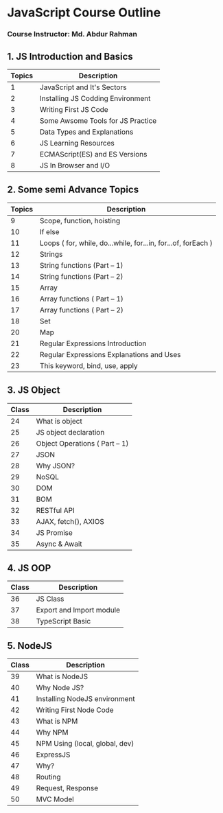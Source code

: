 # JavaScript Course Outline
### Course Instructor: Md. Abdur Rahman

## 1. JS Introduction and Basics

| Topics | Description |
| --- | --- |
| 1 | JavaScript and It's Sectors |
| 2 | Installing JS Codding Environment |
| 3 | Writing First JS Code |
| 4 | Some Awsome Tools for JS Practice |
| 5 | Data Types and Explanations |
| 6 | JS Learning Resources |
| 7 | ECMAScript(ES) and ES Versions |
| 8 | JS In Browser and I/O |

## 2. Some semi Advance Topics

| Topics | Description |
| --- | --- |
| 9 | Scope, function, hoisting |
| 10 | If else |
| 11 | Loops ( for, while, do...while, for...in, for...of, forEach ) |
| 12 | Strings |
| 13 | String functions (Part – 1) |
| 14 | String functions (Part – 2) |
| 15 | Array |
| 16 | Array functions ( Part – 1) |
| 17 | Array functions ( Part – 2) |
| 18 | Set |
| 20 | Map |
| 21 | Regular Expressions Introduction |
| 22 | Regular Expressions Explanations and Uses |
| 23 | This keyword, bind, use, apply |

## 3. JS Object

| Class | Description |
| --- | --- |
| 24 | What is object |
| 25 | JS object declaration |
| 26 | Object Operations ( Part – 1) |
| 27 | JSON |
| 28 | Why JSON? |
| 29 | NoSQL |
| 30 | DOM |
| 31 | BOM |
| 32 | RESTful API |
| 33 | AJAX, fetch(), AXIOS |
| 34 | JS Promise |
| 35 | Async & Await |

## 4. JS OOP

| Class | Description |
| --- | --- |
| 36 | JS Class |
| 37 | Export and Import module |
| 38 | TypeScript Basic |

## 5. NodeJS

| Class | Description |
| --- | --- |
| 39 | What is NodeJS
| 40 | Why Node JS?
| 41 | Installing NodeJS environment
| 42 | Writing First Node Code |
| 43 | What is NPM
| 44 | Why NPM
| 45 | NPM Using (local, global, dev) |
| 46 | ExpressJS
| 47 | Why?
| 48 | Routing
| 49 | Request, Response |
| 50 | MVC Model |